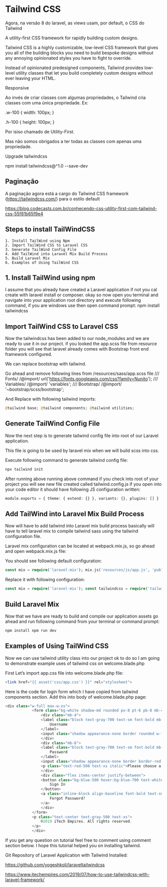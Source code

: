 # Tailwind CSS

Agora, na versão 8 do laravel, as views usam, por default, o CSS do Tailwind

A utility-first CSS framework for rapidly building custom designs.

Tailwind CSS is a highly customizable, low-level CSS framework that gives you all of the building blocks you need to build bespoke designs without any annoying opinionated styles you have to fight to override.

Instead of opinionated predesigned components, Tailwind provides low-level utility classes that let you build completely custom designs without ever leaving your HTML.

Responsive

<div class="justify-start sm:justify-center md:justify-end lg:justify-between xl:justify-around"></div>


Ao invés de criar classes com algumas propriedades, o Tailwind cria classes com uma única propriedade. Ex:

.w-100 {
    width: 100px;
}

.h-100 {
    height: 100px;
}

<div class="w-100 h-100">

Por isiso chamado de Utility-First.

Mas não somos obrigados a ter todas as classes com apenas uma propriedade.

Upgrade tailwindcss

npm install tailwindcss@^1.0 --save-dev

## Paginação

A paginação agora está a cargo do Tailwind CSS framework (https://tailwindcss.com/) para o estilo default

https://blog.codecasts.com.br/conhecendo-css-utility-first-com-tailwind-css-55f81b65f9e4


## Steps to install TailWindCSS

    1. Install TailWind using Npm
    2. Import TailWind CSS to Laravel CSS
    3. Generate TailWind Config File
    4. Add TailWind into Laravel Mix Build Process 
    5. Build Laravel Mix
    6. Examples of Using TailWind CSS

## 1. Install TailWind using npm
I assume that you already have created a Laravel application if not you cal create with laravel install or composer. 
okay so now open you terminal and navigate into your application root directory and execute following command, if you are windows use then open command prompt:
npm install tailwindcss

## Import TailWind CSS to Laravel CSS
Now the tailwindcss has been added to our node_modules and we are ready to use it in our project. if you looked the app.scss file from resource folder you will see that laravel already comes with Bootstrap front end framework configured. 

We can replace bootstrap with tailwind. 

Go ahead and remove following lines from /resources/sass/app.scss file
/// Fonts/ /@import/ url('https://fonts.googleapis.com/css?family=Nunito'); /// Variables/ /@import/ 'variables'; /// Bootstrap/ /@import/ '~bootstrap/scss/bootstrap';

And Replace with following tailwind imports:
```php
@tailwind base; @tailwind components; @tailwind utilities;
```
## Generate TailWind Config File

Now the next step is to generate tailwind config file into root of our Laravel application.

This file is going to be used by laravel mix when we will build scss into css. 

Execute following command to generate tailwind config file:
```php
npx tailwind init
```
After running above running above command if you check into root of your project you will see new file created called tailwind.config.js if you open into your code editor it should have following JS configuration written:
```php
module.exports = { theme: { extend: {} }, variants: {}, plugins: [] }
```
## Add TailWind into Laravel Mix Build Process

Now will have to add tailwind into Laravel mix build process basically will have to tell laravel mix to compile tailwind sass using the tailwind configuration file.

Laravel mix configuration can be located at webpack.mix.js, so go ahead and open webpack.mix.js file:

You should see following default configuration:
```php
const mix = require('laravel-mix'); mix.js('resources/js/app.js', 'public/js') .sass('resources/sass/app.scss', 'public/css');
```
Replace it with following configuration:
```php
const mix = require('laravel-mix'); const tailwindcss = require('tailwindcss'); mix.js('resources/js/app.js', 'public/js') .sass('resources/sass/app.scss', 'public/css') .options({ processCssUrls: false, postCss: [tailwindcss('./tailwind.config.js')], });
```
## Build Laravel Mix

Now that we have are ready to build and compile our application assets go ahead and run following command from your terminal or command prompt:
```php
npm install npm run dev
```
## Examples of Using TailWind CSS

Now we can use tailwind utility class into our project ok to do so I am going to demonstrate example uses of tailwind css on welcome.blade.php

First Let’s import app.css file into welcome.blade.php file:
```php
<link href="{{ asset('css/app.css') }}" rel="stylesheet">
```
Here is the code for login form which I have copied from tailwind components section. 
Add this into body of welcome.blade.php page:
```php
<div class="w-full max-w-xs">
            <form class="bg-white shadow-md rounded px-8 pt-6 pb-8 mb-4">
                <div class="mb-4">
                <label class="block text-gray-700 text-sm font-bold mb-2" /for/="username">
                    Username
                </label>
                <input class="shadow appearance-none border rounded w-full py-2 px-3 text-gray-700 leading-tight focus:outline-none focus:shadow-outline" id="username" type="text" placeholder="Username">
                </div>
                <div class="mb-6">
                <label class="block text-gray-700 text-sm font-bold mb-2" /for/="password">
                    Password
                </label>
                <input class="shadow appearance-none border border-red-500 rounded w-full py-2 px-3 text-gray-700 mb-3 leading-tight focus:outline-none focus:shadow-outline" id="password" type="password" placeholder="******************">
                <p class="text-red-500 text-xs italic">Please choose a password.</p>
                </div>
                <div class="flex items-center justify-between">
                <button class="bg-blue-500 hover:bg-blue-700 text-white font-bold py-2 px-4 rounded focus:outline-none focus:shadow-outline" type="button">
                    Sign In
                </button>
                <a class="inline-block align-baseline font-bold text-sm text-blue-500 hover:text-blue-800" href="#">
                    Forgot Password?
                </a>
                </div>
            </form>
            <p class="text-center text-gray-500 text-xs">
                ©2019 iTech Empires. All rights reserved.
            </p>
            </div>
```

If you get any question on tutorial feel free to comment using comment section below. I hope this tutorial helped you on installing tailwind.

Git Repository of Laravel Application with Tailwind Installed: 

https://github.com/yogeshkoli/laraveltailwindcss

https://www.itechempires.com/2019/07/how-to-use-tailwindcss-with-laravel-framework/

